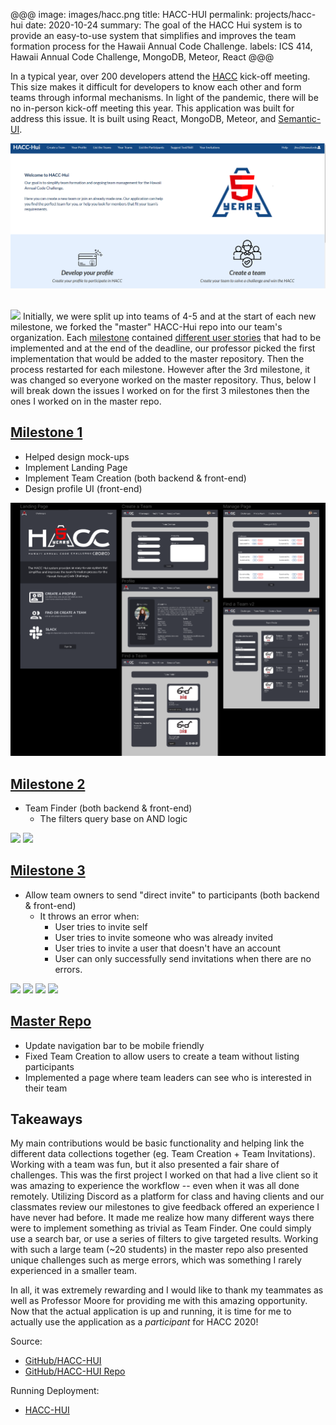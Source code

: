 @@@
image: images/hacc.png
title: HACC-HUI
permalink: projects/hacc-hui
date: 2020-10-24
summary: The goal of the HACC Hui system is to provide an easy-to-use system that simplifies and improves the team formation process for the Hawaii Annual Code Challenge.
labels: ICS 414, Hawaii Annual Code Challenge, MongoDB, Meteor, React
@@@

In a typical year, over 200 developers
  attend the [HACC](https://hacc.hawaii.gov/)  kick-off meeting. This size makes it difficult for
   developers to know each
   other and form teams through informal mechanisms. In light of the pandemic, there will be no
    in-person kick-off meeting this year. This application was built for address this issue. It is built using React, MongoDB, Meteor, and [Semantic-UI](https://react.semantic-ui.com/). 

<img class="ui huge image centered" src="/images/hacc-landing.png"> 
<br/><br/>

<img class="ui image centered rounded floated right" src="https://hacc-hui.github.io/img/team
/MilestoneFlow
.png"/>
Initially, we were split up into teams of 4-5 and at the start of each new milestone, we forked
 the "master" HACC-Hui repo into our team's organization. Each [milestone](http://hacc-hui.github.io/docs/requirements/milestone1) contained [different
  user
  stories](https://hacc-hui.github.io/docs/requirements/installers) that had to be implemented and at the end of the deadline, our professor picked the
   first implementation that would be added to the master repository. Then the process restarted
    for each milestone. However after the 3rd milestone, it was changed so everyone worked on the
     master repository. Thus, below I will break down the issues I worked on for the first 3
      milestones then the ones I worked on in the master repo.

## [Milestone 1](https://github.com/400-iq/HACC-Hui/projects/1)
- Helped design mock-ups
- Implement Landing Page
- Implement Team Creation (both backend & front-end)
- Design profile UI (front-end)

<img class="ui huge image centered" src="/images/hacc-mockup.png"> 

## [Milestone 2](https://github.com/400-iq/HACC-Hui/projects/2)
- Team Finder (both backend & front-end)
   - The filters query base on AND logic

<img class="ui huge image centered" src="https://user-images.githubusercontent.com/56209781/93549527-335b5e00-f905-11ea-8775-a12e452d5c91.png"> 
<img class="ui huge image centered" src="https://user-images.githubusercontent.com/56209781/93549542-3eae8980-f905-11ea-804e-5fe8d93bf6c4.png"> 

## [Milestone 3](https://github.com/400-iq/HACC-Hui/projects/3)
- Allow team owners to send "direct invite" to participants (both backend & front-end)
    - It throws an error when:
        - User tries to invite self
        - User tries to invite someone who was already invited
        - User tries to invite a user that doesn't have an account
        - User can only successfully send invitations when there are no errors.

<img class="ui huge image centered" src="https://user-images.githubusercontent.com/56209781/94867145-58a79c00-03dc-11eb-9364-86b13e0adc44.png"> 
<img class="ui huge image centered" src="https://user-images.githubusercontent.com/56209781/94867159-5e9d7d00-03dc-11eb-9f17-375bba3c04b8.png"> 
<img class="ui huge image centered" src="https://user-images.githubusercontent.com/56209781/94867801-9eb12f80-03dd-11eb-9c29-e11bd74892e8.png"> 
<img class="ui huge image centered" src="https://user-images.githubusercontent.com/56209781/94867859-bb4d6780-03dd-11eb-9133-61478256402f.png"> 

## [Master Repo](https://github.com/HACC-Hui/HACC-Hui/projects/1)
- Update navigation bar to be mobile friendly
- Fixed Team Creation to allow users to create a team without listing participants 
- Implemented a page where team leaders can see who is interested in their team

## Takeaways

My main contributions would be basic functionality and helping link the different data collections together (eg. Team Creation + Team Invitations). Working with a team was fun, but it also presented a fair share of challenges. This was the first project I worked on that had a live client so it was amazing to experience the workflow -- even when it was all done remotely. Utilizing Discord as a platform for class and having clients and our classmates review our milestones to give feedback offered an experience I have never had before. It made me realize how many different ways there were to implement something as trivial as Team Finder. One could simply use a search bar, or use a series of filters to give targeted results. Working with such a large team (~20 students) in the master repo also presented unique challenges such as merge errors, which was something I rarely experienced in a smaller team.

In all, it was extremely rewarding and I would like to thank my teammates as well as Professor
 Moore for providing me with this amazing opportunity. Now that the actual application is up and
  running, it is time for me to actually use the application as a _participant_ for HACC 2020!


Source: 
* <i class="large github icon"></i>[GitHub/HACC-HUI](https://hacc-hui.github.io/)
* <i class="large github icon"></i>[GitHub/HACC-HUI Repo](https://github.com/HACC-Hui/HACC-Hui)

Running Deployment: 
* [HACC-HUI](https://hacchui.ics.hawaii.edu/)

